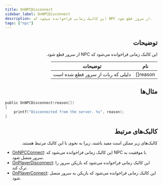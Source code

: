 ```yaml
---
title: OnNPCDisconnect
sidebar_label: OnNPCDisconnect
description: این کالبک زمانی فراخوانده می‌شود که NPC از سرور قطع شود.
tags: ["npc"]
---
```


<div dir="rtl" style={{ textAlign: "right" }}>

## توضیحات

این کالبک زمانی فراخوانده می‌شود که NPC از سرور قطع شود.

| نام      | توضیحات                                           |
| -------- | ------------------------------------------------ |
| reason[] | دلیلی که ربات از سرور قطع شده است                  |

## مثال‌ها

</div>

```c
public OnNPCDisconnect(reason[])
{
    printf("Disconnected from the server. %s", reason);
}
```

<div dir="rtl" style={{ textAlign: "right" }}>

## کالبک‌های مرتبط

کالبک‌های زیر ممکن است مفید باشند، زیرا به نحوی با این کالبک مرتبط هستند.

</div>

- [OnNPCConnect](OnNPCConnect): این کالبک زمانی فراخوانده می‌شود که NPC با موفقیت به سرور متصل شود.
- [OnPlayerDisconnect](OnPlayerDisconnect): این کالبک زمانی فراخوانده می‌شود که بازیکن سرور را ترک کند.
- [OnPlayerConnect](OnPlayerConnect): این کالبک زمانی فراخوانده می‌شود که بازیکن به سرور متصل شود.